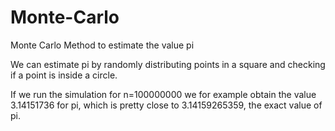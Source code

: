 # Monte-Carlo
Monte Carlo Method to estimate the value pi

We can estimate pi by randomly distributing points in a square and checking if a point is inside a circle.

If we run the simulation for n=100000000 we for example obtain the value 3.14151736 for pi, which is pretty close to 3.14159265359, the exact value of pi.